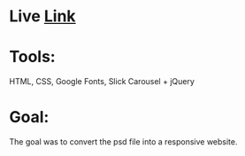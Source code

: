 # Live [Link]()

# Tools:

HTML, CSS, Google Fonts, Slick Carousel + jQuery

# Goal:

The goal was to convert the psd file into a responsive website.
